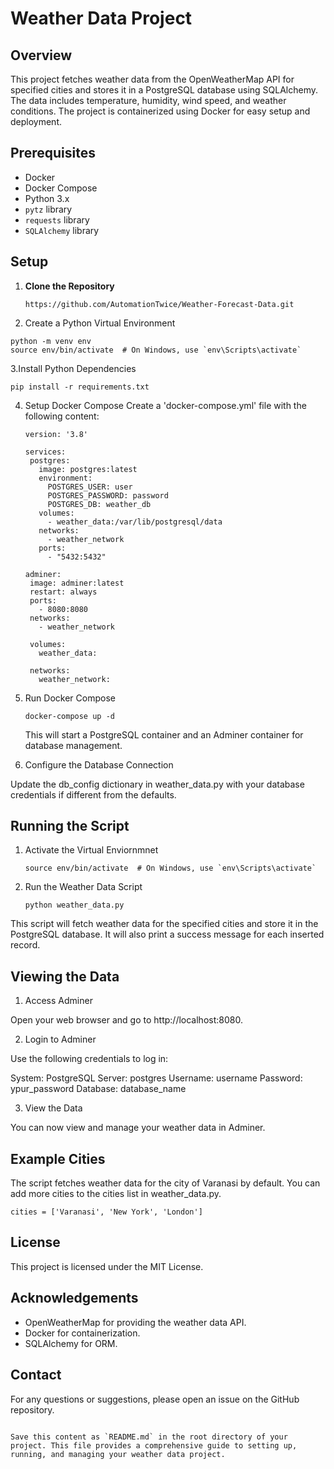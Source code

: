 # Weather Data Project

## Overview
This project fetches weather data from the OpenWeatherMap API for specified cities and stores it in a PostgreSQL database using SQLAlchemy. The data includes temperature, humidity, wind speed, and weather conditions. The project is containerized using Docker for easy setup and deployment.

## Prerequisites

- Docker
- Docker Compose
- Python 3.x
- `pytz` library
- `requests` library
- `SQLAlchemy` library

## Setup

1. **Clone the Repository**
   ```
   https://github.com/AutomationTwice/Weather-Forecast-Data.git
   ```

2. Create a Python Virtual Environment
  ```
  python -m venv env
  source env/bin/activate  # On Windows, use `env\Scripts\activate`
```
3.Install Python Dependencies
```
pip install -r requirements.txt
```
4. Setup Docker Compose
   Create a 'docker-compose.yml' file with the following content:
   
   ```
   version: '3.8'

   services:
    postgres:
      image: postgres:latest
      environment:
        POSTGRES_USER: user
        POSTGRES_PASSWORD: password
        POSTGRES_DB: weather_db
      volumes:
        - weather_data:/var/lib/postgresql/data
      networks:
        - weather_network
      ports:
        - "5432:5432"

   adminer:
    image: adminer:latest
    restart: always
    ports:
      - 8080:8080
    networks:
      - weather_network

    volumes:
      weather_data:

    networks:
      weather_network:

   ```
5. Run Docker Compose
   ```
   docker-compose up -d
   ```
   This will start a PostgreSQL container and an Adminer container for database management.

6. Configure the Database Connection

Update the db_config dictionary in weather_data.py with your database credentials if different from the defaults.

## Running the Script
1. Activate the Virtual Enviornmnet
   ```
   source env/bin/activate  # On Windows, use `env\Scripts\activate`
   ```
2. Run the Weather Data Script
   ```
   python weather_data.py
   ```
This script will fetch weather data for the specified cities and store it in the PostgreSQL database. It will also print a success message for each inserted record.

## Viewing the Data
1. Access Adminer

Open your web browser and go to http://localhost:8080.

2. Login to Adminer

Use the following credentials to log in:

System: PostgreSQL
Server: postgres
Username: username
Password: ypur_password
Database: database_name

3. View the Data

You can now view and manage your weather data in Adminer.

## Example Cities
The script fetches weather data for the city of Varanasi by default. You can add more cities to the cities list in weather_data.py.
```
cities = ['Varanasi', 'New York', 'London']

```
## License
This project is licensed under the MIT License.

## Acknowledgements
- OpenWeatherMap for providing the weather data API.
- Docker for containerization.
- SQLAlchemy for ORM.
## Contact
For any questions or suggestions, please open an issue on the GitHub repository.
```

Save this content as `README.md` in the root directory of your project. This file provides a comprehensive guide to setting up, running, and managing your weather data project.

```

